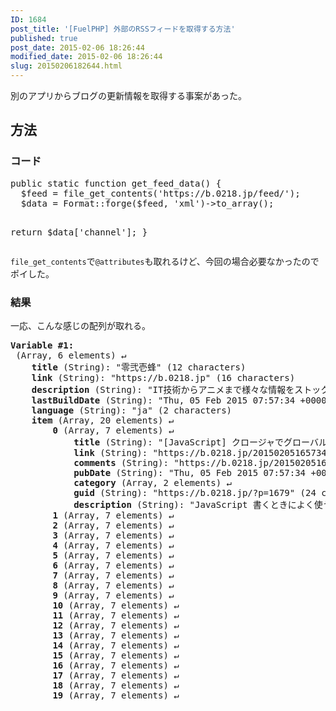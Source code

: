 ```yaml
---
ID: 1684
post_title: '[FuelPHP] 外部のRSSフィードを取得する方法'
published: true
post_date: 2015-02-06 18:26:44
modified_date: 2015-02-06 18:26:44
slug: 20150206182644.html
---
```

別のアプリからブログの更新情報を取得する事案があった。
<!--more-->
<h2>方法</h2>
<h3>コード</h3>
<pre class="prettyprint linenums lang-php">public static function get_feed_data() {
  $feed = file_get_contents('https://b.0218.jp/feed/');
  $data = Format::forge($feed, 'xml')->to_array();

  return $data['channel'];
}</pre>

<code>file_get_contents</code>で<code>@attributes</code>も取れるけど、今回の場合必要なかったのでポイした。

<h3>結果</h3>
一応、こんな感じの配列が取れる。
<pre><b>Variable #1:</b>
 (Array, 6 elements) ↵
    <b>title</b> (String): "零弐壱蜂" (12 characters)
    <b>link</b> (String): "https://b.0218.jp" (16 characters)
    <b>description</b> (String): "IT技術からアニメまで様々な情報をストックするサイバーメモ帳(備忘録)です。" (106 characters)
    <b>lastBuildDate</b> (String): "Thu, 05 Feb 2015 07:57:34 +0000" (31 characters)
    <b>language</b> (String): "ja" (2 characters)
    <b>item</b> (Array, 20 elements) ↵
        <b>0</b> (Array, 7 elements) ↵
            <b>title</b> (String): "[JavaScript] クロージャでグローバル変数にならないようにする" (82 characters)
            <b>link</b> (String): "https://b.0218.jp/20150205165734.html" (36 characters)
            <b>comments</b> (String): "https://b.0218.jp/20150205165734.html#comments" (45 characters)
            <b>pubDate</b> (String): "Thu, 05 Feb 2015 07:57:34 +0000" (31 characters)
            <b>category</b> (Array, 2 elements) ↵
            <b>guid</b> (String): "https://b.0218.jp/?p=1679" (24 characters)
            <b>description</b> (String): "JavaScript 書くときによく使うやつ クロージャ こんな感じでコード全体を囲ってた..." (112 characters)
        <b>1</b> (Array, 7 elements) ↵
        <b>2</b> (Array, 7 elements) ↵
        <b>3</b> (Array, 7 elements) ↵
        <b>4</b> (Array, 7 elements) ↵
        <b>5</b> (Array, 7 elements) ↵
        <b>6</b> (Array, 7 elements) ↵
        <b>7</b> (Array, 7 elements) ↵
        <b>8</b> (Array, 7 elements) ↵
        <b>9</b> (Array, 7 elements) ↵
        <b>10</b> (Array, 7 elements) ↵
        <b>11</b> (Array, 7 elements) ↵
        <b>12</b> (Array, 7 elements) ↵
        <b>13</b> (Array, 7 elements) ↵
        <b>14</b> (Array, 7 elements) ↵
        <b>15</b> (Array, 7 elements) ↵
        <b>16</b> (Array, 7 elements) ↵
        <b>17</b> (Array, 7 elements) ↵
        <b>18</b> (Array, 7 elements) ↵
        <b>19</b> (Array, 7 elements) ↵</pre>